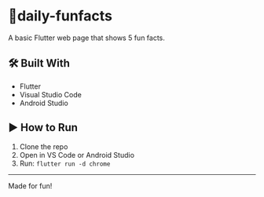 # 🎉daily-funfacts

A basic Flutter web page that shows 5 fun facts.

## 🛠 Built With

- Flutter  
- Visual Studio Code  
- Android Studio

## ▶️ How to Run

1. Clone the repo  
2. Open in VS Code or Android Studio  
3. Run: `flutter run -d chrome`

---

Made for fun!
